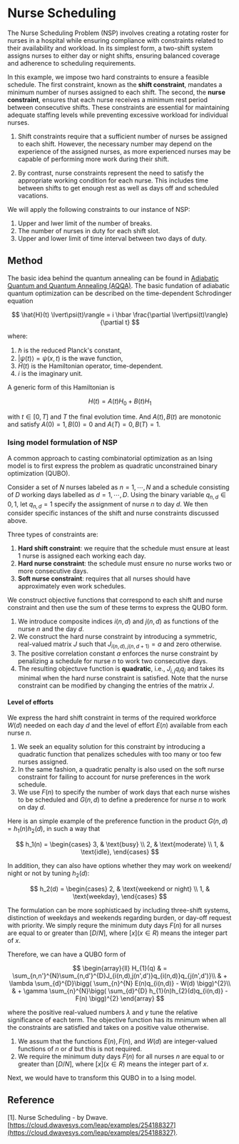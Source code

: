 # Nurse Scheduling

The Nurse Scheduling Problem (NSP) involves creating a rotating roster for nurses in a hospital while ensuring compliance with constraints related to their availability and workload. In its simplest form, a two-shift system assigns nurses to either day or night shifts, ensuring balanced coverage and adherence to scheduling requirements.

In this example, we impose two hard constraints to ensure a feasible schedule. The first constraint, known as the **shift constraint**, mandates a minimum number of nurses assigned to each shift. The second, the **nurse constraint**, ensures that each nurse receives a minimum rest period between consecutive shifts. These constraints are essential for maintaining adequate staffing levels while preventing excessive workload for individual nurses.

1.  Shift constraints require that a sufficient number of nurses be assigned to each shift. However, the necessary number may depend on the experience of the assigned nurses, as more experienced nurses may be capable of performing more work during their shift.

2.  By contrast, nurse constraints represent the need to satisfy the appropriate working condition for each nurse. This includes time between shifts to get enough rest as well as days off and scheduled vacations.

We will apply the following constraints to our instance of NSP:

1.  Upper and lwer limit of the number of breaks.
2.  The number of nurses in duty for each shift slot.
3.  Upper and lower limit of time interval between two days of duty.

## Method

The basic idea behind the quantum annealing can be found in [Adiabatic Quantum and Quantum Annealing (AQQA)](../../QuantumOpt/QOpt/AQQA.md). The basic fundation of adiabatic quantum optimization can be described on the time-dependent Schrodinger equation

$$
\hat{H}(t) \lvert\psi(t)\rangle = i \hbar \frac{\partial \lvert\psi(t)\rangle}{\partial t}
$$

where:
1. $\hbar$ is the reduced Planck's constant,
2. $\lvert\psi(t)\rangle = \psi(x,t)$ is the wave function,
3. $\hat{H}(t)$ is the Hamiltonian operator, time-dependent.
4. $i$ is the imaginary unit.

A generic form of this Hamiltonian is 

$$
H(t) = A(t)H_{0} + B(t)H_{1}
$$

with $t \in [0, T]$ and $T$ the final evolution time. And $A(t), B(t)$ are monotonic and satisfy $A(0) = 1, B(0) = 0$ and $A(T) = 0, B(T) = 1$.

### Ising model formulation of NSP
A common approach to casting combinatorial optimization as an Ising model is to first express the problem as quadratic unconstrained binary optimization (QUBO).

Consider a set of $N$ nurses labeled as $n=1,\cdots, N$ and a schedule consisting of $D$ working days labelled as $d = 1,\cdots, D$. Using the binary variable $q_{n,d} \in {0,1}$, let $q_{n,d} = 1$ specify the assignment of nurse $n$ to day $d$. We then consider specific instances of the shift and nurse constraints discussed above.

Three types of constraints are:

1.  **Hard shift constraint**: we require that the schedule must ensure at least 1 nurse is assigned each working each day.
2.  **Hard nurse constraint**: the schedule must ensure no nurse works two or more consecutive days.
3.  **Soft nurse constraint**: requires that all nurses should have approximately even work schedules.

We construct objective functions that correspond to each shift and nurse constraint and then use the sum of these terms to express the QUBO form. 

1.  We introduce composite indices $i(n,d)$ and $j(n,d)$ as functions of the nurse $n$ and the day $d$.
2.  We construct the hard nurse constraint by introducing a symmetric, real-valued matrix $J$ such that $J_{i(n,d),j(n,d+1)} = a$ and zero otherwise.
3.  The positive correlation constant $a$ enforces the nurse constraint by penalizing a schedule for nurse $n$ to work two consecutive days.
4.  The resulting objectuve function is **quadratic**, i.e., $J_{i,j}q_{i}q_{j}$ and takes its minimal when the hard nurse constraint is satisfied. Note that the nurse constraint can be modified by changing the entries of the matrix $J$.

#### Level of efforts
We express the hard shift constraint in terms of the required workforce $W(d)$ needed on each day $d$ and the level of effort $E(n)$ available from each nurse $n$. 

1.  We seek an equality solution for this constraint by introducing a quadratic function that penalizes schedules with too many or too few nurses assigned.
2.  In the same fashion, a quadratic penalty is also used on the soft nurse constraint for failing to account for nurse preferences in the work schedule.
3.  We use $F(n)$ to specify the number of work days that each nurse wishes to be scheduled and $G(n,d)$ to define a prederence for nurse $n$ to work on day $d$.

Here is an simple example of the preference function in the product $G(n,d) = h_{1}(n)h_{2}(d)$, in such a way that 

$$
h_1(n) =
\begin{cases} 
3, & \text{busy} \\ 
2, & \text{moderate} \\ 
1, & \text{idle}, 
\end{cases}
$$

In addition, they can also have options whether they may work on weekend/ night or not by tuning $h_{2}(d):$

$$
h_2(d) =
\begin{cases} 
2, & \text{weekend or night} \\ 
1, & \text{weekday},
\end{cases}
$$

The formulation can be more sophisticaed by including three-shift systems, distinction of weekdays and weekends regarding burden, or day-off request with priority. We simply requre the minimum duty days $F(n)$ for all nurses are equal to or greater than $[D/N]$, where $[x] (x \in R)$ means the integer part of $x$.

Therefore, we can have a QUBO form of 

$$
\begin{array}{ll}
H_{1}(q) & = \sum_{n,n'}^{N}\sum_{n,d'}^{D}J_{i(n,d),j(n',d')}q_{i(n,d)}q_{j(n',d')}\\
& + \lambda \sum_{d}^{D}\bigg( \sum_{n}^{N} E(n)q_{i(n,d)} - W(d) \bigg)^{2}\\
& + \gamma  \sum_{n}^{N}\bigg( \sum_{d}^{D} h_{1}(n)h_{2}(d)q_{i(n,d)} - F(n) \bigg)^{2}
\end{array}
$$

where the positive real-valued numbers $\lambda$ and $\gamma$ tune the relative significance of each term. The objective function
has its mnimum when all the constraints are satisfied and takes on a positive value otherwise. 

1.  We assum that the functions $E(n), F(n),$ and $W(d)$ are integer-valued functions of $n$ or $d$ but this is not required.
2.  We require the minimum duty days $F(n)$ for all nurses $n$ are equal to or greater than $[D/N]$, where $[x] (x \in R)$ means the integer part of $x$.  

Next, we would have to transform this QUBO in to a Ising model.

## Reference

[1]. Nurse Scheduling - by Dwave. [https://cloud.dwavesys.com/leap/examples/254188327](https://cloud.dwavesys.com/leap/examples/254188327).